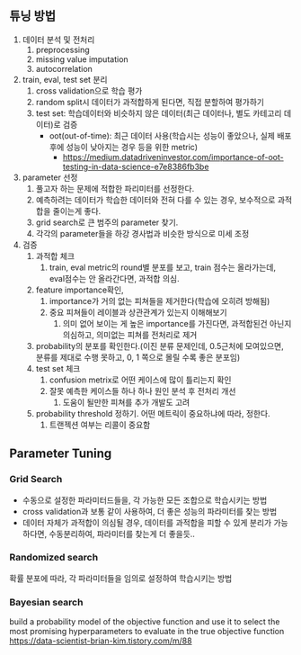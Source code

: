 ## 튜닝 방법
1. 데이터 분석 및 전처리
   1. preprocessing
   2. missing value imputation
   3. autocorrelation
2. train, eval, test set 분리
   1. cross validation으로 학습 평가
   2. random split시 데이터가 과적합하게 된다면, 직접 분할하여 평가하기
   3. test set: 학습데이터와 비슷하지 않은 데이터(최근 데이터나, 별도 카테고리 데이터)로 검증
      - oot(out-of-time): 최근 데이터 사용(학습시는 성능이 좋았으나, 실제 배포 후에 성능이 낮아지는 경우 등을 위한 metric)
        - https://medium.datadriveninvestor.com/importance-of-oot-testing-in-data-science-e7e8386fb3be
3. parameter 선정
   1. 풀고자 하는 문제에 적합한 파리미터를 선정한다.
   2. 예측하려는 데이터가 학습한 데이터와 전혀 다를 수 있는 경우, 보수적으로 과적합을 줄이는게 좋다.
   3. grid search로 큰 범주의 parameter 찾기.
   4. 각각의 parameter들을 하강 경사법과 비슷한 방식으로 미세 조정
4. 검증
   1. 과적합 체크
      1. train, eval metric의 round별 분포를 보고, train 점수는 올라가는데, eval점수는 안 올라간다면, 과적합 의심.
   2. feature importance확인, 
      1. importance가 거의 없는 피쳐들을 제거한다(학습에 오히려 방해됨)
      2. 중요 피쳐들이 레이블과 상관관계가 있는지 이해해보기
         1. 의미 없어 보이는 게 높은 importance를 가진다면, 과적합된건 아닌지 의심하고, 의미없는 피쳐를 전처리로 제거
   3. probability의 분포를 확인한다.(이진 분류 문제인데, 0.5근처에 모여있으면, 분류를 제대로 수행 못하고, 0, 1 쪽으로 몰릴 수록 좋은 분포임)
   4. test set 체크
      1. confusion metrix로 어떤 케이스에 많이 틀리는지 확인
      2. 잘못 예측한 케이스들 하나 하나 원인 분석 후 전처리 개선
         1. 도움이 될만한 피쳐를 추가 개발도 고려
   5. probability threshold 정하기. 어떤 메트릭이 중요하냐에 따라, 정한다.
      1. 트랜젝션 여부는 리콜이 중요함


## Parameter Tuning

### Grid Search
- 수동으로 설정한 파라미터드들을, 각 가능한 모든 조합으로 학습시키는 방법
- cross validation과 보통 같이 사용하여, 더 좋은 성능의 파라미터를 찾는 방법
- 데이터 자체가 과적합이 의심될 경우, 데이터를 과적합을 피할 수 있게 분리가 가능하다면, 수동분리하여, 파라미터를 찾는게 더 좋을듯..

### Randomized search
확률 분포에 따라, 각 파라미터들을 임의로 설정하여 학습시키는 방법

### Bayesian search
build a probability model of the objective function and use it to select the most promising hyperparameters to evaluate in the true objective function
https://data-scientist-brian-kim.tistory.com/m/88

